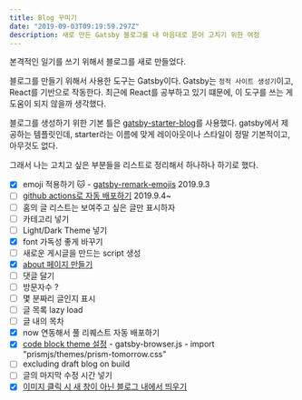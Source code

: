 ```yaml
---
title: Blog 꾸미기
date: "2019-09-03T09:19:59.297Z"
description: 새로 만든 Gatsby 블로그를 내 마음대로 뜯어 고치기 위한 여정
---
```


본격적인 일기를 쓰기 위해서 블로그를 새로 만들었다.

블로그를 만들기 위해서 사용한 도구는 Gatsby이다. Gatsby는 `정적 사이트 생성기`이고, React를 기반으로 작동한다. 최근에 React를 공부하고 있기 떄문에, 이 도구를 쓰는 게 도움이 되지 않을까 생각했다.

블로그를 생성하기 위한 기본 틀은 [gatsby-starter-blog](https://www.gatsbyjs.org/starters/gatsbyjs/gatsby-starter-blog/)를 사용했다. gatsby에서 제공하는 템플릿인데, starter라는 이름에 맞게 레이아웃이나 스타일이 정말 기본적이고, 아무것도 없다.

그래서 나는 고치고 싶은 부분들을 리스트로 정리해서 하나하나 하기로 했다.

- [x] emoji 적용하기 :cat: - [gatsby-remark-emojis](https://www.gatsbyjs.org/packages/gatsby-remark-emojis/) 2019.9.3
- [ ] [github actions로 자동 배포하기](/blogging/deploying-github-pages-with-github-actions/) 2019.9.4~
- [ ] 홈의 글 리스트는 보여주고 싶은 글만 표시하자
- [ ] 카테고리 넣기
- [ ] Light/Dark Theme 넣기
- [x] font 가독성 좋게 바꾸기
- [ ] 새로운 게시글을 만드는 script 생성
- [x] [about 페이지 만들기](http://localhost:8000/blogging/making-about-pages/)
- [ ] 댓글 달기
- [ ] 방문자수 ?
- [ ] 몇 분짜리 글인지 표시
- [ ] 글 목록 lazy load
- [ ] 글 내의 목차
- [x] now 연동해서 풀 리퀘스트 자동 배포하기
- [x] [code block theme 설정](https://www.gatsbyjs.org/packages/gatsby-remark-prismjs/) - gatsby-browser.js - import "prismjs/themes/prism-tomorrow.css"
- [ ] excluding draft blog on build
- [ ] 글의 마지막 수정 시간 넣기
- [x] [이미지 클릭 시 새 창이 아닌 블로그 내에서 띄우기](https://www.gatsbyjs.org/packages/gatsby-remark-images-medium-zoom/)
